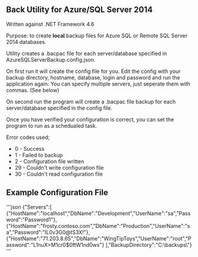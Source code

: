 ## Back Utility for Azure/SQL Server 2014

Written against .NET Framework 4.6

Purpose: to create **local** backup files for Azure SQL or Remote SQL Server 2014 databases.

Utility creates a .bacpac file for each server/database specified in AzureSQLServerBackup.config.json.

On first run it will create the config file for you. Edit the config with your backup directory, hostname, database, login and password and run the application again. You can specify multiple servers, just seperate them with commas. (See below)

On second run the program will create a .bacpac file backup for each server/database specified in the config file.

Once you have verified your configuration is correct, you can set the program to run as a schedualed task.

Error codes used;
* 0 - Success
* 1 - Failed to backup
* 2 - Configuration file written
* 29 - Couldn't write configuration file
* 30 - Couldn't read configuration file


## Example Configuration File

'''json
{"Servers":[
    {"HostName":"localhost","DbName":"Development","UserName":"sa","Password":"Password1"},
    {"HostName":"frosty.contoso.com","DbName":"Production","UserName":"sa","Password":"IL0v3G0@tS3X!"},
    {"HostName":"71.203.8.65","DbName":"WingTipToys","UserName":"root","Password":"L1nuX>M1cr0$0ftW1nd0ws"}
    ],"BackupDirectory":"C:\\backups\\"}
'''
